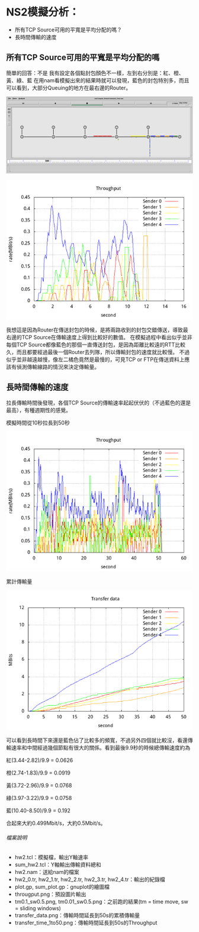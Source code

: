 NS2模擬分析：
========================================
* 所有TCP Source可用的平寬是平均分配的嗎？
* 長時間傳輸的速度

所有TCP Source可用的平寬是平均分配的嗎
----------------------------------------
簡單的回答：不是
我有設定各個點封包顏色不一樣，左到右分別是：紅、橙、黃、綠、藍
在用nam看模擬出來的結果時就可以發現，藍色的封包特別多，而且可以看到，大部分Queuing的地方在最右邊的Router。

![./window.png](https://github.com/Lipraxde/Computer_Network/blob/master/homework_2/window.png?raw=true)

![./tm0.1\_sw0.5.png](https://github.com/Lipraxde/Computer_Network/blob/master/homework_2/tm0.1_sw0.5.png?raw=true)

我想這是因為Router在傳送封包的時候，是將兩路收到的封包交錯傳送，導致最右邊的TCP Source在傳輸速度上得到比較好的數值。
在模擬過程中看出似乎並非每個TCP Source都像藍色的那個一直傳送封包，是因為距離比較遠的RTT比較久，而且都要經過最後一個Router去列隊，所以傳輸封包的速度就比較慢。
不過似乎並非越遠越慢，像左二橘色竟然是最慢的，可見TCP or FTP在傳送資料上應該有偵測傳輸線路的情況來決定傳輸量。

長時間傳輸的速度
----------------------------------------
拉長傳輸時間後發現，各個TCP Source的傳輸速率起起伏伏的（不過藍色的還是最高），有種週期性的感覺。

模擬時間從10秒拉長到50秒

![./transfer\_time\_1to50.png](https://github.com/Lipraxde/Computer_Network/blob/master/homework_2/transfer_time_1to50.png?raw=true)

累計傳輸量

![./transfer\_data.png](https://github.com/Lipraxde/Computer_Network/blob/master/homework_2/transfer_data.png?raw=true)

可以看到長時間下來還是藍色佔了比較多的頻寬，不過另外四個就比較沒，看還傳輸速率和中間經過幾個節點有很大的關係。看到最後9.9秒的時候總傳輸速度約為

紅(3.44-2.82)/9.9 = 0.0626

橙(2.74-1.83)/9.9 = 0.0919

黃(3.72-2.96)/9.9 = 0.0768

綠(3.97-3.22)/9.9 = 0.0758

藍(10.40-8.50)/9.9 = 0.192

合起來大約0.499Mbit/s，大約0.5Mbit/s。

###### 檔案說明
* hw2.tcl：模擬檔，輸出Y軸速率
* sum\_hw2.tcl：Y軸輸出傳輸資料總和
* hw2.nam：送給nam的檔案
* hw2\_0.tr, hw2\_1.tr, hw2\_2.tr, hw2\_3.tr, hw2\_4.tr：輸出的紀錄檔
* plot.gp, sum\_plot.gp：gnuplot的繪圖檔
* througput.png：預設圖片輸出
* tm0.1\_sw0.5.png, tm0.01\_sw0.5.png：之前跑的結果(tm = time move, sw = sliding windows)
* transfer\_data.png：傳輸時間延長到50s的累積傳輸量
* transfer\_time\_1to50.png：傳輸時間延長到50s的Throughput
